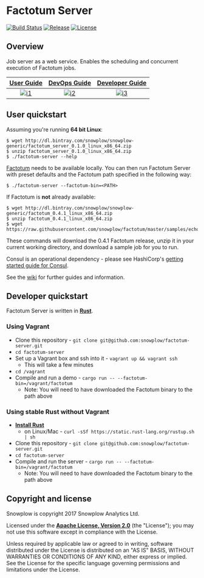 # Factotum Server

[![Build Status][travis-image]][travis] [![Release][release-image]][releases] [![License][license-image]][license]

## Overview

Job server as a web service. Enables the scheduling and concurrent execution of Factotum jobs.

| **[User Guide][user-guide]**     |  **[DevOps Guide][devops-guide]**     | **[Developer Guide][developer-guide]**     |
|:--------------------------------------:|:-----------------------------------------:|:---------------------------------------------:|
| [![i1][user-image]][user-guide] | [![i2][devops-image]][devops-guide] | [![i3][developer-image]][developer-guide] |

## User quickstart

Assuming you're running **64 bit Linux**:

```{bash}
$ wget http://dl.bintray.com/snowplow/snowplow-generic/factotum_server_0.1.0_linux_x86_64.zip
$ unzip factotum_server_0.1.0_linux_x86_64.zip
$ ./factotum-server --help
```

[Factotum][factotum-repo] needs to be available locally. You can then run Factotum Server with preset defaults and the Factotum path specified in the following way:

```{bash}
$ ./factotum-server --factotum-bin=<PATH>
```

If Factotum is **not** already available:

```{bash}
$ wget http://dl.bintray.com/snowplow/snowplow-generic/factotum_0.4.1_linux_x86_64.zip
$ unzip factotum_0.4.1_linux_x86_64.zip
$ wget https://raw.githubusercontent.com/snowplow/factotum/master/samples/echo.factfile
```

These commands will download the 0.4.1 Factotum release, unzip it in your current working directory, and download a sample job for you to run.

Consul is an operational dependency - please see HashiCorp's [getting started guide for Consul][consul-install].

See the [wiki][wiki-home] for further guides and information.

## Developer quickstart

Factotum Server is written in **[Rust][rust-lang]**.

### Using Vagrant

* Clone this repository - `git clone git@github.com:snowplow/factotum-server.git`
* `cd factotum-server`
* Set up a Vagrant box and ssh into it - `vagrant up && vagrant ssh`
   * This will take a few minutes
* `cd /vagrant`
* Compile and run a demo - `cargo run -- --factotum-bin=/vagrant/factotum`
   * Note: You will need to have downloaded the Factotum binary to the path above

### Using stable Rust without Vagrant 

* **[Install Rust][rust-install]**
   * on Linux/Mac - `curl -sSf https://static.rust-lang.org/rustup.sh | sh`
* Clone this repository - `git clone git@github.com:snowplow/factotum-server.git`
* `cd factotum-server`
* Compile and run the server - `cargo run -- --factotum-bin=/vagrant/factotum`
   * Note: You will need to have downloaded the Factotum binary to the path above

## Copyright and license

Snowplow is copyright 2017 Snowplow Analytics Ltd.

Licensed under the **[Apache License, Version 2.0][license]** (the "License");
you may not use this software except in compliance with the License.

Unless required by applicable law or agreed to in writing, software
distributed under the License is distributed on an "AS IS" BASIS,
WITHOUT WARRANTIES OR CONDITIONS OF ANY KIND, either express or implied.
See the License for the specific language governing permissions and
limitations under the License.

[license]: http://www.apache.org/licenses/LICENSE-2.0
[license-image]: http://img.shields.io/badge/license-Apache--2-blue.svg?style=flat

[travis]: https://travis-ci.org/snowplow/factotum-server
[travis-image]: https://travis-ci.org/snowplow/factotum-server.svg?branch=master

[releases]: https://github.com/snowplow/factotum-server/releases
[release-image]: http://img.shields.io/badge/release-0.1.0-6ad7e5.svg?style=flat

[user-image]: http://sauna-github-static.s3-website-us-east-1.amazonaws.com/analyst.svg
[devops-image]:  http://sauna-github-static.s3-website-us-east-1.amazonaws.com/devops.svg
[developer-image]:  http://sauna-github-static.s3-website-us-east-1.amazonaws.com/developer.svg

[factotum-repo]: https://github.com/snowplow/factotum
[wiki-home]: https://github.com/snowplow/factotum/wiki/Factotum-Server
[user-guide]: https://github.com/snowplow/factotum/wiki/Server-User-Guide
[devops-guide]: https://github.com/snowplow/factotum/wiki/Server-DevOps-Guide
[developer-guide]: https://github.com/snowplow/factotum/wiki/Server-Developer-Guide

[rust-lang]: https://www.rust-lang.org/
[rust-install]: https://www.rust-lang.org/downloads.html
[consul-install]: https://www.consul.io/intro/getting-started/install.html
